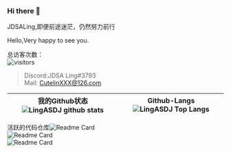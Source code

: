 ### Hi there 👋

<!--
**deng-rui/deng-rui** is a ✨ _special_ ✨ repository because its `README.md` (this file) appears on your GitHub profile.

Here are some ideas to get you started:

- 🔭 I’m currently working on ...
- 🌱 I’m currently learning ...
- 👯 I’m looking to collaborate on ...
- 🤔 I’m looking for help with ...
- 💬 Ask me about ...
- 📫 How to reach me: ...
- 😄 Pronouns: ...
- ⚡ Fun fact: ...
-->
JDSALing,即便前途迷茫，仍然努力前行

Hello,Very happy to see you.

总访客次数：  
![visitors](https://visitor-badge.glitch.me/badge?page_id=LingASDJ.LingASDJ)

> Discord:JDSA Ling#3793  
> Mail: CutelinXXX@126.com  

|我的Github状态![LingASDJ github stats](https://github-readme-stats.vercel.app/api/?username=LingASDJ&show_icons=true&title_color=fff&icon_color=ffff00&text_color=00ffff&bg_color=000) |Github-Langs![LingASDJ Top Langs](https://github-readme-stats.vercel.app/api/top-langs/?username=LingASDJ&hide=scss,ruby&show_icons=true&title_color=fff&icon_color=ffff00&text_color=00ffff&bg_color=000)
|-|-

活跃的代码仓库![Readme Card](https://github-readme-stats.vercel.app/api/pin/?username=LingASDJ&repo=harder-sprouted-pd)<br>![Readme Card](https://github-readme-stats.vercel.app/api/pin/?username=LingASDJ&repo=DeisticPixelDungeon)<br>![Readme Card](https://github-readme-stats.vercel.app/api/pin/?username=AnsdoShip&repo=magic-ling-pixel-dungeon)
